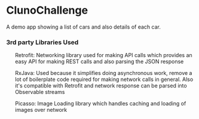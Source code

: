 # ClunoChallenge

A demo app showing a list of cars and also details of each car.

### 3rd party Libraries Used

<ul>Retrofit: Networking library used for making API calls which provides an easy API for making REST calls and 
also parsing the JSON response</ul>

<ul>RxJava: Used because it simplifies doing asynchronous work, remove a lot of boilerplate code required for making 
network calls in general. Also it's compatible with Retrofit and network response can be parsed into Observable streams</ul>

<ul>Picasso: Image Loading library which handles caching and loading of images over network</ul>
